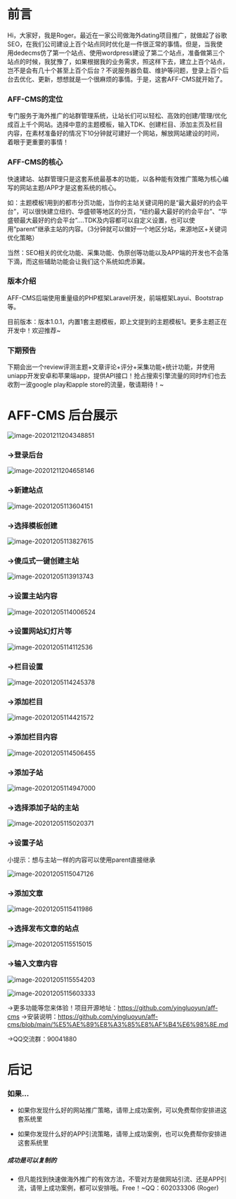 # 前言

Hi，大家好，我是Roger。最近在一家公司做海外dating项目推广，就做起了谷歌SEO，在我们公司建设上百个站点同时优化是一件很正常的事情。但是，当我使用dedecms仿了第一个站点、使用wordpress建设了第二个站点，准备做第三个站点的时候，我犹豫了，如果根据我的业务需求，照这样下去，建立上百个站点，岂不是会有几十个甚至上百个后台？不说服务器负载、维护等问题，登录上百个后台去优化、更新，想想就是一个很麻烦的事情。于是，这套AFF-CMS就开始了。

### AFF-CMS的定位

专门服务于海外推广的站群管理系统，让站长们可以轻松、高效的创建/管理/优化成百上千个网站。选择中意的主题模板，输入TDK、创建栏目、添加主页及栏目内容，在素材准备好的情况下10分钟就可建好一个网站，解放网站建设的时间，着眼于更重要的事情！

### AFF-CMS的核心

快速建站、站群管理只是这套系统最基本的功能，以各种能有效推广策略为核心编写的网站主题/APP才是这套系统的核心。

如：主题模板1用到的都市分页功能，当你的主站关键词用的是“最大最好的约会平台”，可以很快建立纽约、华盛顿等地区的分页，“纽约最大最好的约会平台”、“华盛顿最大最好的约会平台”....TDK及内容都可以自定义设置，也可以使用“parent”继承主站的内容。（3分钟就可以做好一个地区分站，来源地区+关键词优化策略）

当然：SEO相关的优化功能、采集功能、伪原创等功能以及APP端的开发也不会落下滴，而这些辅助功能会让我们这个系统如虎添翼。

### 版本介绍

AFF-CMS后端使用重量级的PHP框架Laravel开发，前端框架Layui、Bootstrap等。

目前版本：版本1.0.1，内置1套主题模板，即上文提到的主题模板1。更多主题正在开发中！欢迎推荐~

### 下期预告

下期会出一个review评测主题+文章评论+评分+采集功能+统计功能，并使用uniapp开发安卓和苹果端app，提供API接口！抢占搜索引擎流量的同时咋们也去收割一波google play和apple store的流量，敬请期待！~

# AFF-CMS 后台展示

![image-20201211204348851](https://raw.githubusercontent.com/yingluoyun/aff-cms/main/readmeImg/image-20201211204348851.png)

### ->登录后台

![image-20201211204658146](https://raw.githubusercontent.com/yingluoyun/aff-cms/main/readmeImg/image-20201211204658146.png)

### ->新建站点

![image-20201205113604151](https://raw.githubusercontent.com/yingluoyun/aff-cms/main/readmeImg/image-20201205113604151.png)



### ->选择模板创建

![image-20201205113827615](https://raw.githubusercontent.com/yingluoyun/aff-cms/main/readmeImg/image-20201205113827615.png)

### ->傻瓜式一键创建主站

![image-20201205113913743](https://raw.githubusercontent.com/yingluoyun/aff-cms/main/readmeImg/image-20201205113913743.png)

### ->设置主站内容

![image-20201205114006524](https://raw.githubusercontent.com/yingluoyun/aff-cms/main/readmeImg/image-20201205114006524.png)

### ->设置网站幻灯片等

![image-20201205114112536](https://raw.githubusercontent.com/yingluoyun/aff-cms/main/readmeImg/image-20201205114112536.png)

### ->栏目设置

![image-20201205114245378](https://raw.githubusercontent.com/yingluoyun/aff-cms/main/readmeImg/image-20201205114245378.png)

### ->添加栏目

![image-20201205114421572](https://raw.githubusercontent.com/yingluoyun/aff-cms/main/readmeImg/image-20201205114421572.png)

### ->添加栏目内容

![image-20201205114506455](https://raw.githubusercontent.com/yingluoyun/aff-cms/main/readmeImg/image-20201205114506455.png)

### ->添加子站

![image-20201205114947000](https://raw.githubusercontent.com/yingluoyun/aff-cms/main/readmeImg/image-20201205114947000.png)

### ->选择添加子站的主站

![image-20201205115020371](https://raw.githubusercontent.com/yingluoyun/aff-cms/main/readmeImg/image-20201205115020371.png)

### ->设置子站

小提示：想与主站一样的内容可以使用parent直接继承

![image-20201205115047126](https://raw.githubusercontent.com/yingluoyun/aff-cms/main/readmeImg/image-20201205115047126.png)

### ->添加文章

![image-20201205115411986](https://raw.githubusercontent.com/yingluoyun/aff-cms/main/readmeImg/image-20201205115411986.png)

### ->选择发布文章的站点

![image-20201205115515015](https://raw.githubusercontent.com/yingluoyun/aff-cms/main/readmeImg/image-20201205115515015.png)

### ->输入文章内容

![image-20201205115554203](https://raw.githubusercontent.com/yingluoyun/aff-cms/main/readmeImg/image-20201205115554203.png)

![image-20201205115603333](https://raw.githubusercontent.com/yingluoyun/aff-cms/main/readmeImg/image-20201205115603333.png)

->更多功能等您来体验！项目开源地址：https://github.com/yingluoyun/aff-cms
->安装说明：https://github.com/yingluoyun/aff-cms/blob/main/%E5%AE%89%E8%A3%85%E8%AF%B4%E6%98%8E.md

->QQ交流群：90041880

# 后记

### 如果...

- 如果你发现什么好的网站推广策略，请带上成功案例，可以免费帮你安排进这套系统里

- 如果你发现什么好的APP引流策略，请带上成功案例，也可以免费帮你安排进这套系统里

##### 成功是可以复制的

- 但凡能找到快速做海外推广的有效方法，不管对方是做网站引流、还是APP引流，请带上成功案例，都可以安排哦。Free！~QQ：602033306  (Roger)

